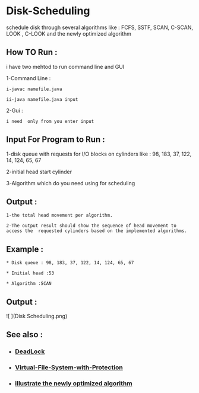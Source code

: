 # Disk-Scheduling

schedule disk through several algorithms like  : FCFS, SSTF, SCAN, C-SCAN, LOOK , C-LOOK and  the newly optimized algorithm

## How TO Run :
i have two mehtod to run command line and GUI 
 
 1-Command Line : 
 
    i-javac namefile.java
    
    ii-java namefile.java input
  
  2-Gui :
   
    i need  only from you enter input 

## Input For Program to Run :
  1-disk queue with requests for I/O blocks on cylinders like : 98, 183, 37, 122, 14, 124, 65, 67
  
  2-initial head start cylinder
  
  3-Algorithm which do you need using for scheduling
  
##  Output :
    1-the total head movement per algorithm.
    
    2-The output result should show the sequence of head movement to access the  requested cylinders based on the implemented algorithms.



## Example : 
    * Disk queue : 98, 183, 37, 122, 14, 124, 65, 67

    * Initial head :53 
    
    * Algorithm :SCAN

## Output :

![ ](Disk Scheduling.png)
    

## See also :
 * ### [DeadLock](https://github.com/MarwanaMostafa/DeadLock)

 * ### [Virtual-File-System-with-Protection](https://github.com/MarwanaMostafa/Virtual-File-System-with-Protection)
 
 * ### [illustrate the newly optimized algorithm](https://research.ijcaonline.org/volume93/number18/pxc3896046.pdf)
